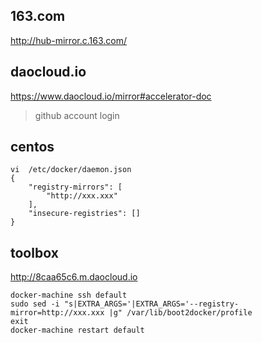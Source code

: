 
## 163.com
http://hub-mirror.c.163.com/

## daocloud.io
https://www.daocloud.io/mirror#accelerator-doc
> github account login

## centos
```
vi  /etc/docker/daemon.json
{
    "registry-mirrors": [
        "http://xxx.xxx"
    ],
    "insecure-registries": []
}
```

## toolbox
http://8caa65c6.m.daocloud.io
```
docker-machine ssh default
sudo sed -i "s|EXTRA_ARGS='|EXTRA_ARGS='--registry-mirror=http://xxx.xxx |g" /var/lib/boot2docker/profile
exit
docker-machine restart default 
```

